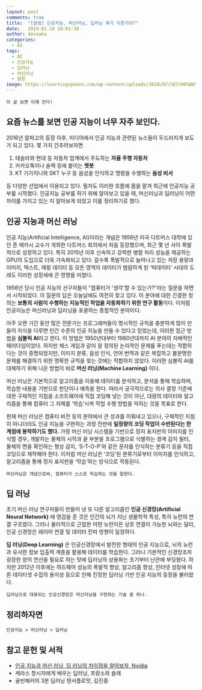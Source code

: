 ```yaml
---
layout: post
comments: true
title:  "[칼럼] 인공지능, 머신러닝, 딥러닝 뭐가 다른거야?"
date:   2019-01-10 10:01:30
author: devsaka
categories: 
  - AI
tags:
  - AI
  - 인공지능
  - 딥러닝
  - 머신러닝
  - 컬럼
image: https://learningspoons.com/wp-content/uploads/2018/07/%EC%9D%B8%EA%B3%B5%EC%A7%80%EB%8A%A5-min.jpg
---
```


```
이 글 보면 이제 안다!
```


## 요즘 뉴스를 보면 인공 지능이 너무 자주 보인다.

2016년 알파고의 등장 이후, 미디어에서 인공 지능과 관련된 뉴스들이 두드러지게 보도가 되고 있다. 몇 가지 간추려보자면

1) 테슬라와 현대 등 자동차 업계에서 주도하는 **자율 주행 자동차**<br>
2) 카카오톡이나 슬랙 등에 붙이는 **챗봇**<br>
3) KT 기가지니와 SKT 누구 등 음성을 인식하고 명령을 수행하는 **음성 비서**

등 다양한 산업에서 이용되고 있다. 필자도 이러한 흐름에 몸을 맡겨 최근에 인공지능 공부를 시작했다. 인공지능 공부를 하기 위해 알아보고 있을 때, 머신러닝과 딥러닝이 어떤 차이를 가지고 있는 지 알아보게 되었고 이를 정리하기로 했다.

## 인공 지능과 머신 러닝

인공 지능(Artificial Intelligence, AI)이라는 개념은 1956년 미국 다트머스 대학에 있던 존 매카시 교수가 개최한 다트머스 회의에서 처음 등장했으며, 최근 몇 년 사이 폭발적으로 성장하고 있다. 특히 2015년 이후 신속하고 강력한 병렬 처리 성능을 제공하는 GPU의 도입으로 더욱 가속화되고 있다. 갈수록 폭발적으로 늘어나고 있는 저장 용량과 이미지, 텍스트, 매핑 데이터 등 모든 영역의 데이터가 범람하게 된 ‘빅데이터’ 시대의 도래도 이러한 성장세에 큰 영향을 미쳤다.<br>

1956년 당시 인공 지능의 선구자들이 "컴퓨터가 '생각'할 수 있는가?"라는 질문을 하면서 시작되었다. 이 질문의 답은 오늘날에도 여전히 찾고 있다. 이 분야에 대한 간결한 정의는 **보통의 사람이 수행하는 지능적인 작업을 자동화하기 위한 연구 활동**이다. 이처럼 인공지능은 머신러닝과 딥러닝을 포괄하는 종합적인 분야이다. 

아주 오랜 기간 동안 많은 전문가는 프로그래머들이 명시적인 규칙을 충분하게 많이 만들어 지식을 다루면 인간 수준의 인공 지능을 만들 수 있다고 믿었는데, 이러한 접근 방법을 **심볼릭 AI**라고 한다. 이 방법은 1950년대부터 1980년대까지 AI 분야의 지배적인 패러다임이었다. 하지만 체스 게임과 같이 잘 정의된 논리적인 문제를 푸는데는 적합하다는 것이 증명되었지만, 이미지 분류, 음성 인식, 언어 번역과 같은 복잡하고 불분명한 문제를 해결하기 위한 명확한 규칙을 찾는 것에는 적합하지 않았다. 이러한 심볼릭 AI를 대체하기 위해 나온 방법이 바로 **머신 러닝(Machine Learning)** 이다.

머신 러닝은 기본적으로 알고리즘을 이용해 데이터를 분석하고, 분석을 통해 학습하며, 학습한 내용을 기반으로 판단이나 예측을 한다. 따라서 궁극적으로는 의사 결정 기준에 대한 구체적인 지침을 소프트웨어에 직접 코딩해 넣는 것이 아닌, 대량의 데이터와 알고리즘을 통해 컴퓨터 그 자체를 ‘학습’시켜 작업 수행 방법을 익히는 것을 목표로 한다.

현재 머신 러닝은 컴퓨터 비전 등의 분야에서 큰 성과를 이뤄내고 있으나, 구체적인 지침이 아니더라도 인공 지능을 구현하는 과정 전반에 **일정량의 코딩 작업이 수반된다는 한계점에 봉착하기도 했다.** 가령 머신 러닝 시스템을 기반으로 정지 표지판의 이미지를 인식할 경우, 개발자는 물체의 시작과 끝 부분을 프로그램으로 식별하는 경계 감지 필터, 물체의 면을 확인하는 형상 감지, ‘S-T-O-P’와 같은 문자를 인식하는 분류기 등을 직접 코딩으로 제작해야 한다. 이처럼 머신 러닝은 ‘코딩’된 분류기로부터 이미지를 인식하고, 알고리즘을 통해 정지 표지판을 ‘학습’하는 방식으로 작동된다.

~~~
머신러닝은 개념으로써, 컴퓨터가 스스로 학습하는 것을 말한다.
~~~

## 딥 러닝

초기 머신 러닝 연구자들이 만들어 낸 또 다른 알고리즘인 **인공 신경망(Artificial Neural Network)** 에 영감을 준 것은 인간의 뇌가 지닌 생물학적 특성, 특히 뉴런의 연결 구조였다. 그러나 물리적으로 근접한 어떤 뉴런이든 상호 연결이 가능한 뇌와는 달리, 인공 신경망은 레이어 연결 및 데이터 전파 방향이 일정하다.

**딥 러닝(Deep Learning)** 은 인공신경망에서 발전한 형태의 인공 지능으로, 뇌의 뉴런과 유사한 정보 입출력 계층을 활용해 데이터를 학습한다. 그러나 기본적인 신경망조차 굉장한 양의 연산을 필요로 하는 탓에 딥러닝의 상용화는 초기부터 난관에 부딪혔다. 하지만 2012년 이후에는 하드웨어 성능의 폭발적 향상, 알고리즘 향상, 인터넷 성장에 따른 데이터셋 수집의 용이성 등으로 인해 진정한 딥러닝 기반 인공 지능의 등장을 불러왔다.

~~~
딥러닝으로 대표되는 인공신경망은 머신러닝을 구현하는 기술 중 하나.
~~~

## 정리하자면 

~~~
인공지능 > 머신러닝 > 딥러닝
~~~

## 참고 문헌 및 서적
- [인공 지능과 머신 러닝, 딥 러닝의 차이점을 알아보자, Nvidia](https://blogs.nvidia.co.kr/2016/08/03/difference_ai_learning_machinelearning/)
- 케라스 창시자에게 배우는 딥러닝, 프랑소와 숄레
- 골빈해커의 3분 딥러닝 텐서플로맛, 김진중
